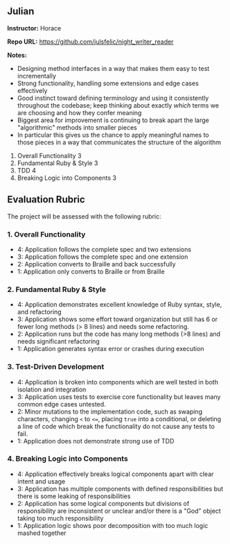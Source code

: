 ## Julian

**Instructor:** Horace

**Repo URL:** https://github.com/julsfelic/night_writer_reader

**Notes:**

* Designing method interfaces in a way that makes them easy to test incrementally
* Strong functionality, handling some extensions and edge cases effectively
* Good instinct toward defining terminology and using it consistently throughout the codebase;
keep thinking about exactly *which* terms we are choosing and how they confer meaning
* Biggest area for improvement is continuing to break apart the large "algorithmic" methods
into smaller pieces
* In particular this gives us the chance to apply meaningful names to those pieces in
a way that communicates the structure of the algorithm

1. Overall Functionality 3
2. Fundamental Ruby & Style 3
3. TDD 4
4. Breaking Logic into Components 3

## Evaluation Rubric

The project will be assessed with the following rubric:

### 1. Overall Functionality

* 4: Application follows the complete spec and two extensions
* 3: Application follows the complete spec and one extension
* 2: Application converts to Braille and back successfully
* 1: Application only converts to Braille or from Braille

### 2. Fundamental Ruby & Style

* 4:  Application demonstrates excellent knowledge of Ruby syntax, style, and refactoring
* 3:  Application shows some effort toward organization but still has 6 or fewer long methods (> 8 lines) and needs some refactoring.
* 2:  Application runs but the code has many long methods (>8 lines) and needs significant refactoring
* 1:  Application generates syntax error or crashes during execution

### 3. Test-Driven Development

* 4: Application is broken into components which are well tested in both isolation and integration
* 3: Application uses tests to exercise core functionality but leaves many common edge cases untested.
* 2: Minor mutations to the implementation code, such as swaping characters, changing `<` to `<=`, placing `true` into a conditional, or deleting a line of code which break the functionality do not cause any tests to fail.
* 1: Application does not demonstrate strong use of TDD

### 4. Breaking Logic into Components

* 4: Application effectively breaks logical components apart with clear intent and usage
* 3: Application has multiple components with defined responsibilities but there is some leaking of responsibilities
* 2: Application has some logical components but divisions of responsibility are inconsistent or unclear and/or there is a "God" object taking too much responsibility
* 1: Application logic shows poor decomposition with too much logic mashed together
